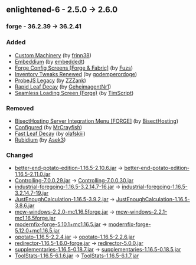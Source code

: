 ## enlightened-6 - 2.5.0 -> 2.6.0

### forge - 36.2.39 -> 36.2.41

### Added

  * [Custom Machinery](https://www.curseforge.com/minecraft/mc-mods/custom-machinery) (by [frinn38](https://www.curseforge.com/members/frinn38/projects))
  * [Embeddium](https://www.curseforge.com/minecraft/mc-mods/embeddium) (by [embeddedt](https://www.curseforge.com/members/embeddedt/projects))
  * [Forge Config Screens [Forge & Fabric]](https://www.curseforge.com/minecraft/mc-mods/config-menus-forge) (by [Fuzs](https://www.curseforge.com/members/Fuzs/projects))
  * [Inventory Tweaks Renewed](https://www.curseforge.com/minecraft/mc-mods/inventory-tweaks-renewed) (by [godemperordoge](https://www.curseforge.com/members/godemperordoge/projects))
  * [ProbeJS Legacy](https://www.curseforge.com/minecraft/mc-mods/probejs-legacy) (by [ZZZank](https://www.curseforge.com/members/ZZZank/projects))
  * [Rapid Leaf Decay](https://www.curseforge.com/minecraft/mc-mods/rapid-leaf-decay) (by [GeheimagentNr1](https://www.curseforge.com/members/GeheimagentNr1/projects))
  * [Seamless Loading Screen (Forge)](https://www.curseforge.com/minecraft/mc-mods/seamless-loading-screen-forge) (by [TimScript](https://www.curseforge.com/members/TimScript/projects))

### Removed

  * [BisectHosting Server Integration Menu [FORGE]](https://www.curseforge.com/minecraft/mc-mods/bisecthosting-server-integration-menu-forge) (by [BisectHosting](https://www.curseforge.com/members/BisectHosting/projects))
  * [Configured](https://www.curseforge.com/minecraft/mc-mods/configured) (by [MrCrayfish](https://www.curseforge.com/members/MrCrayfish/projects))
  * [Fast Leaf Decay](https://www.curseforge.com/minecraft/mc-mods/fast-leaf-decay) (by [olafskiii](https://www.curseforge.com/members/olafskiii/projects))
  * [Rubidium](https://www.curseforge.com/minecraft/mc-mods/rubidium) (by [Asek3](https://www.curseforge.com/members/Asek3/projects))

### Changed

  * [better-end-potato-edition-1.16.5-2.10.6.jar](https://www.curseforge.com/minecraft/mc-mods/better-end-potato-edition/files/4828383) -> [better-end-potato-edition-1.16.5-2.11.0.jar](https://www.curseforge.com/minecraft/mc-mods/better-end-potato-edition/files/4971661)
  * [Controlling-7.0.0.29.jar](https://www.curseforge.com/minecraft/mc-mods/controlling/files/4421016) -> [Controlling-7.0.0.30.jar](https://www.curseforge.com/minecraft/mc-mods/controlling/files/4984080)
  * [industrial-foregoing-1.16.5-3.2.14.7-16.jar](https://www.curseforge.com/minecraft/mc-mods/industrial-foregoing/files/3525789) -> [industrial-foregoing-1.16.5-3.2.14.7-19.jar](https://www.curseforge.com/minecraft/mc-mods/industrial-foregoing/files/4992346)
  * [JustEnoughCalculation-1.16.5-3.9.2.jar](https://www.curseforge.com/minecraft/mc-mods/just-enough-calculation/files/3947666) -> [JustEnoughCalculation-1.16.5-3.8.6.jar](https://www.curseforge.com/minecraft/mc-mods/just-enough-calculation/files/3524695)
  * [mcw-windows-2.2.0-mc1.16.5forge.jar](https://www.curseforge.com/minecraft/mc-mods/macaws-windows/files/4750667) -> [mcw-windows-2.2.1-mc1.16.5forge.jar](https://www.curseforge.com/minecraft/mc-mods/macaws-windows/files/4961131)
  * [modernfix-forge-5.10.1+mc1.16.5.jar](https://www.curseforge.com/minecraft/mc-mods/modernfix/files/4949388) -> [modernfix-forge-5.12.0+mc1.16.5.jar](https://www.curseforge.com/minecraft/mc-mods/modernfix/files/5025324)
  * [opotato-1.16.5-2.2.4.jar](https://www.curseforge.com/minecraft/mc-mods/opotato/files/4889606) -> [opotato-1.16.5-2.2.6.jar](https://www.curseforge.com/minecraft/mc-mods/opotato/files/5050019)
  * [redirector-1.16.5-1.6.0-forge.jar](https://www.curseforge.com/minecraft/mc-mods/redirector/files/4750360) -> [redirector-5.0.0.jar](https://www.curseforge.com/minecraft/mc-mods/redirector/files/5067394)
  * [supplementaries-1.16.5-0.18.7.jar](https://www.curseforge.com/minecraft/mc-mods/supplementaries/files/4802243) -> [supplementaries-1.16.5-0.18.5.jar](https://www.curseforge.com/minecraft/mc-mods/supplementaries/files/4967874)
  * [ToolStats-1.16.5-6.1.6.jar](https://www.curseforge.com/minecraft/mc-mods/tool-stats/files/4457857) -> [ToolStats-1.16.5-6.1.7.jar](https://www.curseforge.com/minecraft/mc-mods/tool-stats/files/4957714)

